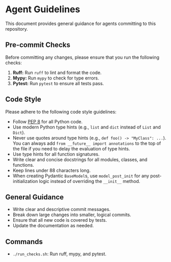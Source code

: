 # Agent Guidelines

This document provides general guidance for agents committing to this repository.

## Pre-commit Checks

Before committing any changes, please ensure that you run the following checks:

1.  **Ruff:** Run `ruff` to lint and format the code.
2.  **Mypy:** Run `mypy` to check for type errors.
3.  **Pytest:** Run `pytest` to ensure all tests pass.

## Code Style

Please adhere to the following code style guidelines:

*   Follow [PEP 8](https://www.python.org/dev/peps/pep-0008/) for all Python code.
*   Use modern Python type hints (e.g., `list` and `dict` instead of `List` and `Dict`).
*   Never use quotes around type hints (e.g., `def foo() -> "MyClass": ...`). You can always add `from __future__ import annotations` to the top of the file if you need to delay the evaluation of type hints.
*   Use type hints for all function signatures.
*   Write clear and concise docstrings for all modules, classes, and functions.
*   Keep lines under 88 characters long.
*   When creating Pydantic `BaseModel`s, use `model_post_init` for any post-initialization logic instead of overriding the `__init__` method.

## General Guidance

*   Write clear and descriptive commit messages.
*   Break down large changes into smaller, logical commits.
*   Ensure that all new code is covered by tests.
*   Update the documentation as needed.

## Commands

- `./run_checks.sh`: Run ruff, mypy, and pytest.
